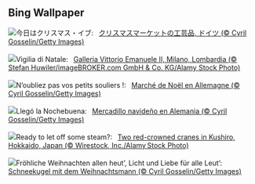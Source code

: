## Bing Wallpaper
![](https://www.bing.com/th?id=OHR.SantaSnowglobe_JA-JP0084831582_UHD.jpg&w=1000)今日はクリスマス・イブ:&nbsp;&ensp;[クリスマスマーケットの工芸品, ドイツ (© Cyril Gosselin/Getty Images)](https://www.bing.com/th?id=OHR.SantaSnowglobe_JA-JP0084831582_UHD.jpg)
<br><br/>
![](https://www.bing.com/th?id=OHR.GalleriaVittiorioEmanuele_IT-IT9220244159_UHD.jpg&w=1000)Vigilia di Natale:&nbsp;&ensp;[Galleria Vittorio Emanuele II, Milano, Lombardia (© Stefan Huwiler/imageBROKER.com GmbH & Co. KG/Alamy Stock Photo)](https://www.bing.com/th?id=OHR.GalleriaVittiorioEmanuele_IT-IT9220244159_UHD.jpg)
<br><br/>
![](https://www.bing.com/th?id=OHR.SantaSnowglobe_FR-FR4108706539_UHD.jpg&w=1000)N’oubliez pas vos petits souliers !:&nbsp;&ensp;[Marché de Noël en Allemagne (© Cyril Gosselin/Getty Images)](https://www.bing.com/th?id=OHR.SantaSnowglobe_FR-FR4108706539_UHD.jpg)
<br><br/>
![](https://www.bing.com/th?id=OHR.SantaSnowglobe_ES-ES2272443187_UHD.jpg&w=1000)Llegó la Nochebuena:&nbsp;&ensp;[Mercadillo navideño en Alemania (© Cyril Gosselin/Getty Images)](https://www.bing.com/th?id=OHR.SantaSnowglobe_ES-ES2272443187_UHD.jpg)
<br><br/>
![](https://www.bing.com/th?id=OHR.FestivusCranes_EN-GB8631404413_UHD.jpg&w=1000)Ready to let off some steam?:&nbsp;&ensp;[Two red-crowned cranes in Kushiro, Hokkaido, Japan (© Wirestock, Inc./Alamy Stock Photo)](https://www.bing.com/th?id=OHR.FestivusCranes_EN-GB8631404413_UHD.jpg)
<br><br/>
![](https://www.bing.com/th?id=OHR.SantaSnowglobe_DE-DE7632109173_UHD.jpg&w=1000)Fröhliche Weihnachten allen heut’, Licht und Liebe für alle Leut’:&nbsp;&ensp;[Schneekugel mit dem Weihnachtsmann (© Cyril Gosselin/Getty Images)](https://www.bing.com/th?id=OHR.SantaSnowglobe_DE-DE7632109173_UHD.jpg)
<br><br/>
